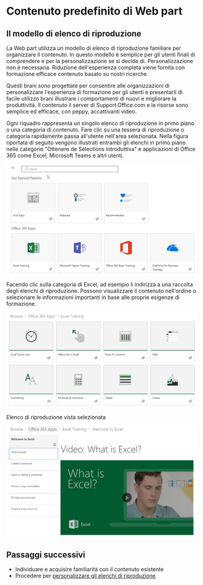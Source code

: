 # <a name="webpart-default-content"></a>Contenuto predefinito di Web part

## <a name="the-playlist-model"></a>Il modello di elenco di riproduzione

La Web part utilizza un modello di elenco di riproduzione familiare per organizzare il contenuto.  In questo modello è semplice per gli utenti finali di comprendere e per la personalizzazione se si decide di.  Personalizzazione non è necessaria.  Riduzione dell'esperienza completa viene fornita con formazione efficace contenuto basato su nostri ricerche.

Questi brani sono progettate per consentire alle organizzazioni di personalizzare l'esperienza di formazione per gli utenti e presentarli di facile utilizzo brani illustrare i comportamenti di nuovi e migliorare la produttività. Il contenuto il server di Support.Office.com e le risorse sono semplice ed efficace, con peppy, accattivanti video. 

Ogni riquadro rappresenta un singolo elenco di riproduzione in primo piano o una categoria di contenuto. Fare clic su una tessera di riproduzione o categoria rapidamente passa all'utente nell'area selezionata. Nella figura riportata di seguito vengono illustrati entrambi gli elenchi in primo piano nelle categorie "Ottenere de Sélections introduttiva" e applicazioni di Office 365 come Excel, Microsoft Teams e altri utenti. 

![Visualizzazione predefinita di Web part](media/clo365addwebpart.png)

Facendo clic sulla categoria di Excel, ad esempio li indirizza a una raccolta degli elenchi di riproduzione.  Possono visualizzare il contenuto nell'ordine o selezionare le informazioni importanti in base alle proprie esigenze di formazione. 

![Web part elenco di riproduzione](media/clo365exceltraining.png)

Elenco di riproduzione vista selezionata

![Elenco di riproduzione di Excel](media/clo365excelplaylist.png)

## <a name="next-steps"></a>Passaggi successivi

- Individuare e acquisire familiarità con il contenuto esistente
- Procedere per [personalizzare gli elenchi di riproduzione](customplaylists.md)